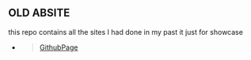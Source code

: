 ## OLD ABSITE
this repo contains all the sites I had done in my past it just for showcase

- > [GithubPage](https://amanbhardwaj-git.github.io/oldABsite/) 
